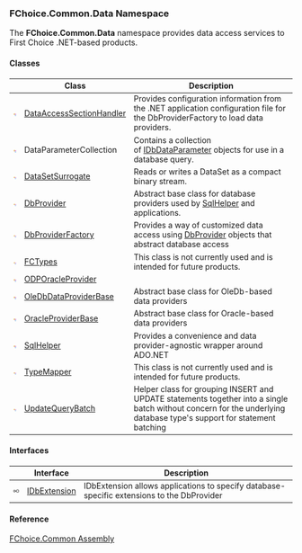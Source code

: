 ﻿### FChoice.Common.Data Namespace

The **FChoice.Common.Data** namespace provides data access services to First Choice .NET-based products.

#### Classes

|   | Class | Description |
| --- | --- | --- |
| ![Class](dotnetimages/Class.png) | [DataAccessSectionHandler](FChoice.Common~FChoice.Common.Data.DataAccessSectionHandler.md) | Provides configuration information from the .NET application configuration file for the DbProviderFactory to load data providers. |
| ![Class](dotnetimages/Class.png) | DataParameterCollection | Contains a collection of [IDbDataParameter](ms-help://MS.NETFrameworkSDKv1.1/cpref/html/frlrfSystemDataIDbDataParameterClassTopic.htm) objects for use in a database query. |
| ![Class](dotnetimages/Class.png) | [DataSetSurrogate](FChoice.Common~FChoice.Common.Data.DataSetSurrogate.md) | Reads or writes a DataSet as a compact binary stream. |
| ![Class](dotnetimages/Class.png) | [DbProvider](FChoice.Common~FChoice.Common.Data.DbProvider.md) | Abstract base class for database providers used by [SqlHelper](FChoice.Common~FChoice.Common.Data.SqlHelper.md) and applications. |
| ![Class](dotnetimages/Class.png) | [DbProviderFactory](FChoice.Common~FChoice.Common.Data.DbProviderFactory.md) | Provides a way of customized data access using [DbProvider](FChoice.Common~FChoice.Common.Data.DbProvider.md) objects that abstract database access |
| ![Class](dotnetimages/Class.png) | [FCTypes](FChoice.Common~FChoice.Common.Data.FCTypes.md) | This class is not currently used and is intended for future products. |
| ![Class](dotnetimages/Class.png) | [ODPOracleProvider](FChoice.Common~FChoice.Common.Data.ODPOracleProvider.md) |   |
| ![Class](dotnetimages/Class.png) | [OleDbDataProviderBase](FChoice.Common~FChoice.Common.Data.OleDbDataProviderBase.md) | Abstract base class for OleDb-based data providers |
| ![Class](dotnetimages/Class.png) | [OracleProviderBase](FChoice.Common~FChoice.Common.Data.OracleProviderBase.md) | Abstract base class for Oracle-based data providers |
| ![Class](dotnetimages/Class.png) | [SqlHelper](FChoice.Common~FChoice.Common.Data.SqlHelper.md) | Provides a convenience and data provider-agnostic wrapper around ADO.NET |
| ![Class](dotnetimages/Class.png) | [TypeMapper](FChoice.Common~FChoice.Common.Data.TypeMapper.md) | This class is not currently used and is intended for future products. |
| ![Class](dotnetimages/Class.png) | [UpdateQueryBatch](FChoice.Common~FChoice.Common.Data.UpdateQueryBatch.md) | Helper class for grouping INSERT and UPDATE statements together into a single batch without concern for the underlying database type's support for statement batching |

#### Interfaces

|   | Interface | Description |
| --- | --- | --- |
| ![Interface](dotnetimages/Interface.png) | [IDbExtension](FChoice.Common~FChoice.Common.Data.IDbExtension.md) | IDbExtension allows applications to specify database-specific extensions to the DbProvider |

#### Reference

[FChoice.Common Assembly](FChoice.Common.md)